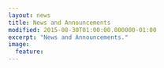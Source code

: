 ```yaml
---
layout: news
title: News and Announcements
modified: 2015-08-30T01:00:00.000000-01:00
excerpt: "News and Announcements."
image:
  feature: 
---
```

